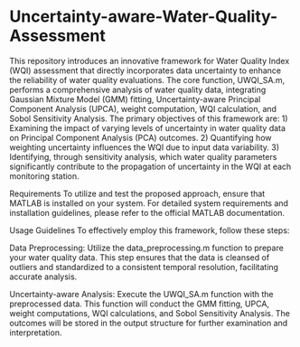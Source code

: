 # Uncertainty-aware-Water-Quality-Assessment
This repository introduces an innovative framework for Water Quality Index (WQI) assessment that directly incorporates data uncertainty to enhance the reliability of water quality evaluations. The core function, UWQI_SA.m, performs a comprehensive analysis of water quality data, integrating Gaussian Mixture Model (GMM) fitting, Uncertainty-aware Principal Component Analysis (UPCA), weight computation, WQI calculation, and Sobol Sensitivity Analysis. The primary objectives of this framework are: 1) Examining the impact of varying levels of uncertainty in water quality data on Principal Component Analysis (PCA) outcomes. 2) Quantifying how weighting uncertainty influences the WQI due to input data variability. 3) Identifying, through sensitivity analysis, which water quality parameters significantly contribute to the propagation of uncertainty in the WQI at each monitoring station.

Requirements
To utilize and test the proposed approach, ensure that MATLAB is installed on your system. For detailed system requirements and installation guidelines, please refer to the official MATLAB documentation.

Usage Guidelines
To effectively employ this framework, follow these steps:

Data Preprocessing: Utilize the data_preprocessing.m function to prepare your water quality data. This step ensures that the data is cleansed of outliers and standardized to a consistent temporal resolution, facilitating accurate analysis.

Uncertainty-aware Analysis: Execute the UWQI_SA.m function with the preprocessed data. This function will conduct the GMM fitting, UPCA, weight computations, WQI calculations, and Sobol Sensitivity Analysis. The outcomes will be stored in the output structure for further examination and interpretation.
